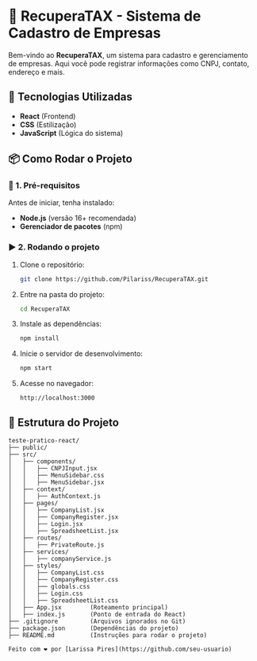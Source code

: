 # 📌 RecuperaTAX - Sistema de Cadastro de Empresas

Bem-vindo ao **RecuperaTAX**, um sistema para cadastro e gerenciamento de empresas. Aqui você pode registrar informações como CNPJ, contato, endereço e mais.

## 🚀 Tecnologias Utilizadas

- **React** (Frontend)
- **CSS** (Estilização)
- **JavaScript** (Lógica do sistema)

## 📦 Como Rodar o Projeto

### 🔧 1. Pré-requisitos
Antes de iniciar, tenha instalado:
- **Node.js** (versão 16+ recomendada)
- **Gerenciador de pacotes** (npm)

### ▶️ 2. Rodando o projeto
1. Clone o repositório:
   ```sh
   git clone https://github.com/Pilariss/RecuperaTAX.git
   ```
2. Entre na pasta do projeto:
   ```sh
   cd RecuperaTAX
   ```
3. Instale as dependências:
   ```sh
   npm install 
   ```
4. Inicie o servidor de desenvolvimento:
   ```sh
   npm start 
   ```
5. Acesse no navegador:
   ```
   http://localhost:3000
   ```

## 📂 Estrutura do Projeto

```plaintext
teste-pratico-react/
├── public/
├── src/
│   ├── components/  
│   │   ├── CNPJInput.jsx
│   │   ├── MenuSidebar.css
│   │   ├── MenuSidebar.jsx
│   ├── context/  
│   │   ├── AuthContext.js
│   ├── pages/   
│   │   ├── CompanyList.jsx    
│   │   ├── CompanyRegister.jsx
│   │   ├── Login.jsx
│   │   ├── SpreadsheetList.jsx
│   ├── routes/      
│   │   ├── PrivateRoute.js
│   ├── services/      
│   │   ├── companyService.js
│   ├── styles/   
│   │   ├── CompanyList.css    
│   │   ├── CompanyRegister.css
│   │   ├── globals.css
│   │   ├── Login.css
│   │   ├── SpreadsheetList.css
│   ├── App.jsx        (Roteamento principal)
│   ├── index.js       (Ponto de entrada do React)
├── .gitignore         (Arquivos ignorados no Git)
├── package.json       (Dependências do projeto)
├── README.md          (Instruções para rodar o projeto)

Feito com ❤️ por [Larissa Pires](https://github.com/seu-usuario)